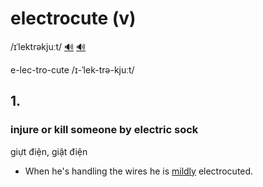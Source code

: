 # electrocute (v)

/ɪˈlektrəkjuːt/ [🔊](https://www.oxfordlearnersdictionaries.com/media/english/uk_pron/e/ele/elect/electrocute__gb_1.mp3) [🔊](https://www.oxfordlearnersdictionaries.com/media/english/us_pron/e/ele/elect/electrocute__us_1.mp3)

e-lec-tro-cute /ɪ-ˈlek-trə-kjuːt/

## 1.

### injure or kill someone by electric sock

giựt điện, giật điện

- When he's handling the wires he is [mildly](../m/mildly-adv.md#in-a-mild-manner-in-particular-without-anger-or-severity) electrocuted.